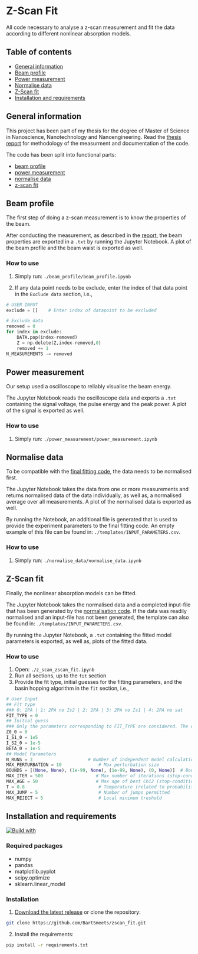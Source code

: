 # Z-Scan Fit

All code necessary to analyse a z-scan measurement and fit the data according to different nonlinear absorption models.

## Table of contents
* [General information](#general-information)
* [Beam profile](#beam-profile)
* [Power measurement](#power-measurement)
* [Normalise data](#normalise-data)
* [Z-Scan fit](#z-scan-fit)
* [Installation and requirements](#installation-and-requirements)

## General information

This project has been part of my thesis for the degree of Master of Science in Nanoscience, Nanotechnology and Nanoengineering. Read the [thesis report](/docs/thesis.pdf) for methodology of the measurment and documentation of the code.

The code has been split into functional parts:
* [beam profile](#beam-profile)
* [power measurement](#power-measurement)
* [normalise data](#normalise-data)
* [z-scan fit](#z-scan-fit)

## Beam profile

The first step of doing a z-scan measurement is to know the properties of the beam. 

After conducting the measurement, as described in the [report](/documentation/thesis.pdf), the beam properties are exported in a ```.txt``` by running the Jupyter Notebook. A plot of the beam profile and the beam waist is exported as well.

### How to use

1. Simply run: ```./beam_profile/beam_profile.ipynb```

2. If any data point needs to be exclude, enter the index of that data point in the ```Exclude data``` section, i.e.,

```python
# USER INPUT
exclude = []    # Enter index of datapoint to be excluded

# Exclude data
removed = 0
for index in exclude:
    DATA.pop(index-removed)
    Z = np.delete(Z,index-removed,0)
    removed += 1
N_MEASUREMENTS -= removed
```

## Power measurement

Our setup used a oscilloscope to reliably visualise the beam energy. 

The Jupyter Notebook reads the oscilloscope data and exports a ```.txt``` containing the signal voltage, the pulse energy and the peak power. A plot of the signal is exported as well.

### How to use

1. Simply run: ```./power_measurement/power_measurement.ipynb```

## Normalise data

To be compatible with the [final fitting code](#z-scan-fit), the data needs to be normalised first.

The Jupyter Notebook takes the data from one or more measurements and returns normalised data of the data individually, as well as, a normalised average over all measurements. A plot of the normalised data is exported as well.

By running the Notebook, an additional file is generated that is used to provide the experiment parameters to the final fitting code. An empty example of this file can be found in: ```./templates/INPUT_PARAMETERS.csv```.

### How to use

1. Simply run: ```./normalise_data/normalise_data.ipynb```


## Z-Scan fit

Finally, the nonlinear absorption models can be fitted.

The Jupyter Notebook takes the normalised data and a completed input-file that has been generated by the [normalisation code](#normalise-data). If the data was readily normalised and an input-file has not been generated, the template can also be found in: ```./templates/INPUT_PARAMETERS.csv```.

By running the Jupyter Notebook, a ```.txt``` containing the fitted model parameters is exported, as well as, plots of the fitted data.

### How to use

1. Open: ```./z_scan_zscan_fit.ipynb```
2. Run all sections, up to the ```fit``` section
3. Provide the fit type, initial guesses for the fitting parameters, and the basin hopping algorithm in the ```fit``` section, i.e.,

```python
# User Input
## Fit type
### 0: 1PA | 1: 2PA no Is2 | 2: 2PA | 3: 2PA no Is1 | 4: 2PA no sat
FIT_TYPE = 0
## Initial guess
### Only the parameters corresponding to FIT_TYPE are considered. The others are ignored.
Z0_0 = 0
I_S1_0 = 1e5
I_S2_0 = 1e-5
BETA_0 = 1e-5
## Model Parameters
N_RUNS = 3                     # Number of independent model calculations
MAX_PERTURBATION = 10              # Max perturbation size 
BOUNDS = [(None, None), (1e-99, None), (1e-99, None), (0, None)]  # Bounds of fitting-parameters: z0, Is1
MAX_ITER = 500                    # Max number of iterations (stop-condition) (0 = classical algorithm)
MAX_AGE = 50                      # Max age of best Chi2 (stop-condition)
T = 0.8                            # Temperature (related to probability of a non optimal chi2 being taken as step)
MAX_JUMP = 5                       # Number of jumps permitted
MAX_REJECT = 5                     # Local minimum treshold
```

## Installation and requirements

[![Build with](https://img.shields.io/badge/Build%20with-Python%203.8-blue)](https://www.python.org/])

### Required packages
* numpy
* pandas
* matplotlib.pyplot
* scipy.optimize
* sklearn.linear_model

### Installation

1. [Download the latest release](https://github.com/BartSmeets/zscan_fit/releases/latest) or clone the repository:
    
```bash
git clone https://github.com/BartSmeets/zscan_fit.git
```

2. Install the requirements:

```bash
pip install -r requirements.txt
```
